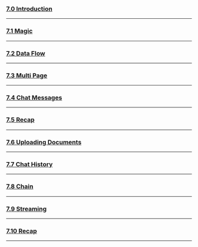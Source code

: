 ### [7.0 Introduction](https://nomadcoders.co/fullstack-gpt/lectures/4582)

***
### [7.1 Magic](https://nomadcoders.co/fullstack-gpt/lectures/4583)

***
### [7.2 Data Flow](https://nomadcoders.co/fullstack-gpt/lectures/4584)

***
### [7.3 Multi Page](https://nomadcoders.co/fullstack-gpt/lectures/4585)

***
### [7.4 Chat Messages](https://nomadcoders.co/fullstack-gpt/lectures/4586)

***
### [7.5 Recap](https://nomadcoders.co/fullstack-gpt/lectures/4587)

***
### [7.6 Uploading Documents](https://nomadcoders.co/fullstack-gpt/lectures/4588)

***
### [7.7 Chat History](https://nomadcoders.co/fullstack-gpt/lectures/4589)

***
### [7.8 Chain](https://nomadcoders.co/fullstack-gpt/lectures/4590)

***
### [7.9 Streaming](https://nomadcoders.co/fullstack-gpt/lectures/4591)

***
### [7.10 Recap](https://nomadcoders.co/fullstack-gpt/lectures/4592)

***